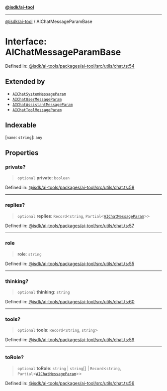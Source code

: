 [**@isdk/ai-tool**](../README.md)

***

[@isdk/ai-tool](../globals.md) / AIChatMessageParamBase

# Interface: AIChatMessageParamBase

Defined in: [@isdk/ai-tools/packages/ai-tool/src/utils/chat.ts:54](https://github.com/isdk/ai-tool.js/blob/e883e341c67e937e7d3a3e95e8bc56844896f5a3/src/utils/chat.ts#L54)

## Extended by

- [`AIChatSystemMessageParam`](AIChatSystemMessageParam.md)
- [`AIChatUserMessageParam`](AIChatUserMessageParam.md)
- [`AIChatAssistantMessageParam`](AIChatAssistantMessageParam.md)
- [`AIChatToolMessageParam`](AIChatToolMessageParam.md)

## Indexable

\[`name`: `string`\]: `any`

## Properties

### private?

> `optional` **private**: `boolean`

Defined in: [@isdk/ai-tools/packages/ai-tool/src/utils/chat.ts:58](https://github.com/isdk/ai-tool.js/blob/e883e341c67e937e7d3a3e95e8bc56844896f5a3/src/utils/chat.ts#L58)

***

### replies?

> `optional` **replies**: `Record`\<`string`, `Partial`\<[`AIChatMessageParam`](../type-aliases/AIChatMessageParam.md)\>\>

Defined in: [@isdk/ai-tools/packages/ai-tool/src/utils/chat.ts:57](https://github.com/isdk/ai-tool.js/blob/e883e341c67e937e7d3a3e95e8bc56844896f5a3/src/utils/chat.ts#L57)

***

### role

> **role**: `string`

Defined in: [@isdk/ai-tools/packages/ai-tool/src/utils/chat.ts:55](https://github.com/isdk/ai-tool.js/blob/e883e341c67e937e7d3a3e95e8bc56844896f5a3/src/utils/chat.ts#L55)

***

### thinking?

> `optional` **thinking**: `string`

Defined in: [@isdk/ai-tools/packages/ai-tool/src/utils/chat.ts:60](https://github.com/isdk/ai-tool.js/blob/e883e341c67e937e7d3a3e95e8bc56844896f5a3/src/utils/chat.ts#L60)

***

### tools?

> `optional` **tools**: `Record`\<`string`, `string`\>

Defined in: [@isdk/ai-tools/packages/ai-tool/src/utils/chat.ts:59](https://github.com/isdk/ai-tool.js/blob/e883e341c67e937e7d3a3e95e8bc56844896f5a3/src/utils/chat.ts#L59)

***

### toRole?

> `optional` **toRole**: `string` \| `string`[] \| `Record`\<`string`, `Partial`\<[`AIChatMessageParam`](../type-aliases/AIChatMessageParam.md)\>\>

Defined in: [@isdk/ai-tools/packages/ai-tool/src/utils/chat.ts:56](https://github.com/isdk/ai-tool.js/blob/e883e341c67e937e7d3a3e95e8bc56844896f5a3/src/utils/chat.ts#L56)
